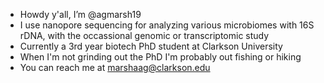 - Howdy y'all, I’m @agmarsh19
- I use nanopore sequencing for analyzing various microbiomes with 16S rDNA, with the occassional genomic or transcriptomic study
- Currently a 3rd year biotech PhD student at Clarkson University 
- When I'm not grinding out the PhD I'm probably out fishing or hiking 
- You can reach me at marshaag@clarkson.edu

<!---
agmarsh19/agmarsh19 is a ✨ special ✨ repository because its `README.md` (this file) appears on your GitHub profile.
You can click the Preview link to take a look at your changes.
--->
